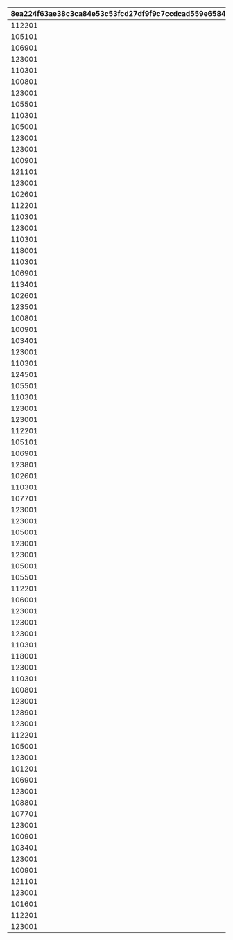 |8ea224f63ae38c3ca84e53c53fcd27df9f9c7ccdcad559e6584c4438f7b01ea7|e8a065540d4ed5136106b8d9ea50f09f03dc3dc8de744894f1e7c997c895dfae|ac89f57e2174d046750491548c1587fe8d2cd0fb507a39564142b8b0ca89953d|ea66dabb15f8f01e184142d99025f10c8c11d4ce155afc6adb26b41bcff94876|caad105426800a347c9ebb981dbd92784ef3e8669fa36ab3b52ca02fa2fa2073|32712e6e2093a64cfc8082e0cab8bb0b886f99dd89512530235a6d43fc9ded1e|da0f8f3746b591a70928b9b654348d2b9bd07770fa45cbc201ce92253a1c642d|6eff9f23a32b79db5a82ba6a36435dc3082d3a7883f5b8ec9f6a0447f8a3da8a|0050529ad55da46f8b9c9d2fb53d093772adf3b81e925709e9268d6cf99f5e2c|39ff94796678953e45af76e38d9c0a2c26fd788e87d880906dd266cd456ffd56|e35725631c6fe6aa4cef64bef2723b9a5c9dfe07a6c89742a152cbe94b3f43ca|ae96f37c658a73b9eee4e572ad9451a1ce3ec98721871327ad48b3b243b7923c|ba3b0cf68cffffa28085cea95bbe997ba2685b9a88704173f35f6562be069fa1|bed7bb8f949ce4ebbf8c54899c3a61e4139226219ad21dcc32efe6f27e6eba89|7004ab3c16474ecffd278e1d68b2bbb6ab5d764f01c8a7a42cdf5473e3dffb85|ea1d47c67d42a2534834dd9b2ba916e39558e50f09e66d8c15913dfd84c9c648|b45283d29e341a8ffa9f8abcac81fb51f642eb5f7467fa2697702cb7a89969be|483de4cb423f8c4a41a41a7dcbe67c58e32f7818df8dcdc6143b22445f84d6c9|65d12aad6f2ffd0947c2208a332df01e436e6661bfa49ed5315c640268de14ca|
| --- | --- | --- | --- | --- | --- | --- | --- | --- | --- | --- | --- | --- | --- | --- | --- | --- | --- | --- |
|112201|6|1|103401|100003|123001|6|90|105501|100701|0|1|6|6|100701|-100|1001|6|100111|
|105101|6|2|103401|100003|123001|6|90|100901|103401|0|1|6|6|106601|-100|1001|6|100112|
|106901|6|3|113401|100003|101801|6|90|110301|110301|0|1|6|6|112701|-100|1001|6|100113|
|123001|4|1|103401|100003|100201|4|90|117301|100201|0|2|4|5|102901|-100|1001|4|100121|
|110301|4|2|117301|100003|104001|4|90|105101|104001|0|2|4|4|104801|-100|1001|4|100122|
|100801|5|3|118001|100003|111001|4|90|118501|101401|0|2|4|4|101401|-100|1001|4|100123|
|123001|2|1|117301|100003|100801|1|90|112201|112201|0|3|2|3|100701|-100|1001|1|100131|
|105501|1|2|106601|100003|112201|1|90|103401|105501|0|3|2|1|100501|-100|1001|2|100132|
|110301|2|3|104801|100003|124501|1|90|113401|124501|0|3|1|2|105401|-100|1001|3|100133|
|105001|6|1|103401|100003|111401|6|90|117301|111401|0|1|6|6|106601|-100|1002|6|100211|
|123001|6|2|105401|100003|100801|6|90|113401|113401|0|1|6|6|105201|-100|1002|6|100212|
|123001|6|3|103401|100003|107701|6|90|105501|105501|0|1|6|6|100501|-100|1002|6|100213|
|100901|5|1|103401|100003|119001|4|90|124101|122801|0|2|4|4|122801|-100|1002|4|100221|
|121101|4|2|100501|100003|123001|4|90|103401|100501|0|2|4|4|105201|-100|1002|5|100222|
|123001|4|3|103401|100003|118501|4|90|105501|118501|0|2|4|5|100701|-100|1002|5|100223|
|102601|1|1|108901|100003|123001|1|90|103401|108901|0|3|2|1|105201|-100|1002|3|100231|
|112201|2|2|102601|100003|123001|1|90|113401|104801|0|3|1|2|104801|-100|1002|3|100232|
|110301|1|3|114701|100003|106001|1|90|100501|106001|0|3|2|2|100701|-100|1002|7|100233|
|123001|6|1|122801|100003|125101|6|90|103401|102901|0|1|6|6|102901|-100|1003|6|100311|
|110301|6|2|106601|100003|111001|6|90|180301|180301|0|1|6|6|105401|-100|1003|6|100312|
|118001|6|3|121401|100003|118501|6|90|123001|121401|0|1|6|6|101401|-100|1003|6|100313|
|110301|4|1|106601|100003|123001|4|90|103401|114701|0|2|4|4|114701|-100|1003|5|100321|
|106901|4|2|117301|100003|180201|4|90|110301|106901|0|2|4|5|100701|-100|1003|4|100322|
|113401|4|3|117501|100003|124501|4|90|105101|124501|0|2|4|4|103401|-100|1003|5|100323|
|102601|2|1|108101|100003|123001|1|90|117301|108101|0|3|8|1|103401|-100|1003|3|100331|
|123501|2|2|103401|100003|108201|1|90|112701|108201|0|3|1|2|100701|-100|1003|8|100332|
|100801|1|3|123001|100003|108301|1|90|101001|108301|0|3|3|1|101401|-100|1003|8|100333|
|100901|6|1|106601|100003|110301|6|90|103401|106601|0|1|6|6|114701|-100|1004|6|100411|
|103401|6|2|100501|100003|106901|6|90|105401|180401|0|1|6|6|180401|-100|1004|6|100412|
|123001|6|3|105501|100003|100801|6|90|101401|100801|0|1|6|6|103401|-100|1004|6|100413|
|110301|4|1|106601|100003|118001|4|90|180301|105401|0|2|4|4|105401|-100|1004|4|100421|
|124501|4|2|113401|100003|101801|4|90|110301|101801|0|2|4|5|105301|-100|1004|4|100422|
|105501|4|3|123301|100003|123001|4|90|103401|123301|0|2|4|4|105201|-100|1004|5|100423|
|110301|3|1|125801|100003|108301|3|90|126101|126101|0|3|3|2|126001|-100|1004|8|100431|
|123001|2|2|103401|100003|108301|7|90|121101|103301|0|3|1|3|103301|-100|1004|8|100432|
|123001|2|3|117301|100003|106001|7|90|180501|105801|0|3|2|3|105801|-100|1004|7|100433|
|112201|6|1|103401|100003|123001|6|90|105501|105501|0|1|6|6|100701|-100|1005|6|100511|
|105101|6|2|103401|100003|123001|6|90|100901|100901|0|1|6|6|106601|-100|1005|6|100512|
|106901|6|3|113401|100003|101801|6|90|110301|112701|0|1|6|6|112701|-100|1005|6|100513|
|123801|4|1|106601|100003|110301|4|90|100101|100101|0|2|4|4|114701|-100|1005|4|100521|
|102601|4|2|103401|100003|112201|4|90|105501|102601|0|2|4|4|105201|-100|1005|4|100522|
|110301|4|3|119201|100003|121401|4|90|105501|119201|0|2|4|4|105401|-100|1005|4|100523|
|107701|1|1|106601|100003|108301|1|90|103401|106601|0|3|1|8|105201|-100|1005|8|100531|
|123001|3|2|103401|100003|108301|3|90|126101|127901|0|3|1|3|127901|-100|1005|8|100532|
|123001|1|3|123301|100003|108401|7|90|102601|108401|0|3|2|3|105801|-100|1005|8|100533|
|105001|6|1|103401|100003|111401|6|90|117301|111401|0|1|6|6|106601|-100|1006|6|100611|
|123001|6|2|105401|100003|100801|6|90|113401|113401|0|1|6|6|105201|-100|1006|6|100612|
|123001|6|3|103401|100003|107701|6|90|105501|107701|0|1|6|6|100501|-100|1006|6|100613|
|105001|4|1|103401|100003|111401|4|90|112201|112201|0|2|4|4|106601|-100|1006|4|100621|
|105501|4|2|105401|100003|123001|4|90|105301|123001|0|2|4|4|102901|-100|1006|5|100622|
|112201|4|3|117301|100003|123001|4|90|101401|117301|0|2|4|4|100701|-100|1006|5|100623|
|106001|1|1|103401|100003|108301|3|90|105501|128301|0|3|1|7|128301|-100|1006|8|100631|
|123001|2|2|106601|100003|108301|1|90|123301|106501|0|3|1|3|106501|-100|1006|8|100632|
|123001|2|3|102601|100003|107701|8|90|110301|109001|0|3|1|3|109001|-100|1006|8|100633|
|123001|6|1|122801|100003|125101|6|90|103401|125101|1001|1|6|6|102901|-100|1007|6|100711|
|110301|6|2|106601|100003|111001|6|90|180301|111001|1001|1|6|6|105401|-100|1007|6|100712|
|118001|6|3|121401|100003|118501|6|90|123001|118001|1001|1|6|6|101401|-100|1007|6|100713|
|123001|4|1|103401|100003|100201|4|90|117301|100201|1001|2|4|5|102901|-100|1007|4|100721|
|110301|4|2|117301|100003|104001|4|90|105101|105101|1001|2|4|4|104801|-100|1007|4|100722|
|100801|4|3|118001|100003|111001|4|90|118501|100801|1001|2|4|4|101401|-100|1007|4|100723|
|123001|1|1|123301|100003|118501|3|90|102601|128801|1001|3|2|3|128801|-100|1007|3|100731|
|128901|1|2|103401|100003|108301|1|90|105501|128901|1001|3|1|3|104501|-100|1007|8|100732|
|123001|2|3|128701|100003|108301|3|90|117301|128701|1001|3|3|3|128301|-100|1007|8|100733|
|112201|6|1|103401|100003|123001|6|90|105501|100701|1002|1|6|6|100701|-100|1008|6|100811|
|105001|6|2|103401|100003|111401|6|90|117301|111401|1002|1|6|6|106601|-100|1008|6|100812|
|123001|6|3|122801|100003|125101|6|90|103401|102901|1002|1|6|6|102901|-100|1008|6|100813|
|101201|4|1|103401|100003|111401|4|90|110301|110301|1002|2|4|4|104601|-100|1008|4|100821|
|106901|4|2|106601|100003|123001|4|90|113401|106601|1002|2|4|5|105201|-100|1008|5|100822|
|123001|4|3|105501|100003|100801|4|90|101401|123001|1002|2|4|5|103401|-100|1008|4|100823|
|108801|2|1|103401|100003|108301|1|90|112201|108801|1002|3|1|1|108901|-100|1008|8|100831|
|107701|3|2|108901|100003|129001|1|90|126101|129001|1002|3|1|8|100701|-100|1008|3|100832|
|123001|1|3|126101|100003|100201|1|90|101401|100201|1002|3|3|3|103401|-100|1008|1|100833|
|100901|6|1|106601|100003|110301|6|90|103401|100901|1003|1|6|6|114701|-100|1009|6|100911|
|103401|6|2|100501|100003|106901|6|90|105401|106901|1003|1|6|6|180401|-100|1009|6|100912|
|123001|6|3|105501|100003|100801|6|90|101401|101401|1003|1|6|6|103401|-100|1009|6|100913|
|100901|4|1|103401|100003|119001|4|90|124101|122801|1003|2|4|4|122801|-100|1009|4|100921|
|121101|4|2|100501|100003|123001|4|90|103401|100501|1003|2|4|4|105201|-100|1009|5|100922|
|123001|4|3|103401|100003|118501|4|90|105501|103401|1003|2|4|5|100701|-100|1009|5|100923|
|101601|1|1|104901|100003|108301|2|90|103401|120001|1003|3|7|7|120001|-100|1009|8|100931|
|112201|1|2|100501|100003|129001|1|90|101801|112201|1003|3|1|2|108901|-100|1009|3|100932|
|123001|3|3|128801|100003|129001|1|90|126101|123001|1003|3|3|3|100701|-100|1009|3|100933|
